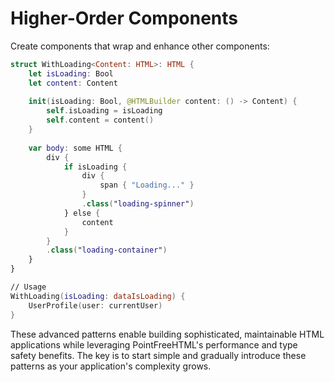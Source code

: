# Higher-Order Components

Create components that wrap and enhance other components:

```swift
struct WithLoading<Content: HTML>: HTML {
    let isLoading: Bool
    let content: Content
    
    init(isLoading: Bool, @HTMLBuilder content: () -> Content) {
        self.isLoading = isLoading
        self.content = content()
    }
    
    var body: some HTML {
        div {
            if isLoading {
                div {
                    span { "Loading..." }
                }
                .class("loading-spinner")
            } else {
                content
            }
        }
        .class("loading-container")
    }
}

// Usage
WithLoading(isLoading: dataIsLoading) {
    UserProfile(user: currentUser)
}
```

These advanced patterns enable building sophisticated, maintainable HTML applications while leveraging PointFreeHTML's performance and type safety benefits. The key is to start simple and gradually introduce these patterns as your application's complexity grows.
